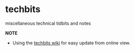 techbits
========

miscellaneous technical tidbits and notes


**NOTE** 
 - Using the [techbits wiki](https://github.com/naughtont3/techbits/wiki) 
   for easy update from online view.

